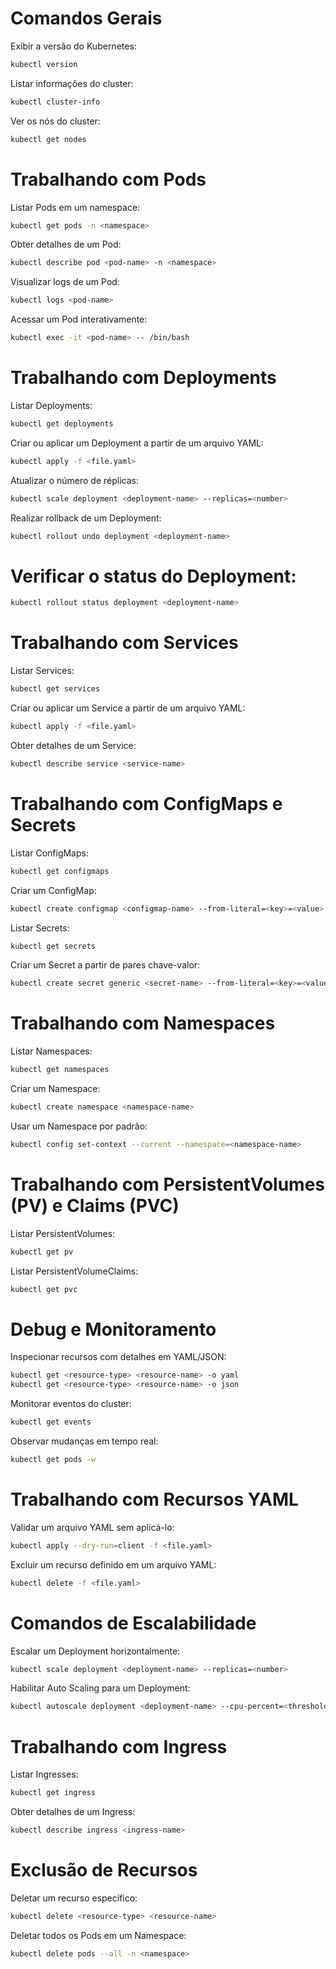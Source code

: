 # Comandos Gerais

Exibir a versão do Kubernetes:
```bash
kubectl version
```

Listar informações do cluster:
```bash
kubectl cluster-info
```

Ver os nós do cluster:
```bash
kubectl get nodes
```

# Trabalhando com Pods

Listar Pods em um namespace:
```bash
kubectl get pods -n <namespace>
```

Obter detalhes de um Pod:
```bash
kubectl describe pod <pod-name> -n <namespace>
```

Visualizar logs de um Pod:
```bash
kubectl logs <pod-name>
```

Acessar um Pod interativamente:
```bash
kubectl exec -it <pod-name> -- /bin/bash
```

# Trabalhando com Deployments

Listar Deployments:
```bash
kubectl get deployments
```

Criar ou aplicar um Deployment a partir de um arquivo YAML:
```bash
kubectl apply -f <file.yaml>
```

Atualizar o número de réplicas:
```bash
kubectl scale deployment <deployment-name> --replicas=<number>
```

Realizar rollback de um Deployment:
```bash
kubectl rollout undo deployment <deployment-name>
```

# Verificar o status do Deployment:

```bash
kubectl rollout status deployment <deployment-name>
```

# Trabalhando com Services

Listar Services:
```bash
kubectl get services
```

Criar ou aplicar um Service a partir de um arquivo YAML:
```bash
kubectl apply -f <file.yaml>
```

Obter detalhes de um Service:
```bash
kubectl describe service <service-name>
```

# Trabalhando com ConfigMaps e Secrets

Listar ConfigMaps:
```bash
kubectl get configmaps
```

Criar um ConfigMap:
```bash
kubectl create configmap <configmap-name> --from-literal=<key>=<value>
```

Listar Secrets:
```bash
kubectl get secrets
```

Criar um Secret a partir de pares chave-valor:
```bash
kubectl create secret generic <secret-name> --from-literal=<key>=<value>
```

# Trabalhando com Namespaces

Listar Namespaces:
```bash
kubectl get namespaces
```

Criar um Namespace:
```bash
kubectl create namespace <namespace-name>
```

Usar um Namespace por padrão:
```bash
kubectl config set-context --current --namespace=<namespace-name>
```

# Trabalhando com PersistentVolumes (PV) e Claims (PVC)

Listar PersistentVolumes:
```bash
kubectl get pv
```

Listar PersistentVolumeClaims:
```bash
kubectl get pvc
```

# Debug e Monitoramento

Inspecionar recursos com detalhes em YAML/JSON:
```bash
kubectl get <resource-type> <resource-name> -o yaml
kubectl get <resource-type> <resource-name> -o json
```

Monitorar eventos do cluster:
```bash
kubectl get events
```

Observar mudanças em tempo real:
```bash
kubectl get pods -w
```

# Trabalhando com Recursos YAML

Validar um arquivo YAML sem aplicá-lo:
```bash
kubectl apply --dry-run=client -f <file.yaml>
```

Excluir um recurso definido em um arquivo YAML:
```bash
kubectl delete -f <file.yaml>
```

# Comandos de Escalabilidade

Escalar um Deployment horizontalmente:
```bash
kubectl scale deployment <deployment-name> --replicas=<number>
```

Habilitar Auto Scaling para um Deployment:
```bash
kubectl autoscale deployment <deployment-name> --cpu-percent=<threshold> --min=<min-replicas> --max=<max-replicas>
```

# Trabalhando com Ingress

Listar Ingresses:
```bash
kubectl get ingress
```

Obter detalhes de um Ingress:
```bash
kubectl describe ingress <ingress-name>
```

# Exclusão de Recursos

Deletar um recurso específico:
```bash
kubectl delete <resource-type> <resource-name>
```

Deletar todos os Pods em um Namespace:
```bash
kubectl delete pods --all -n <namespace>
```